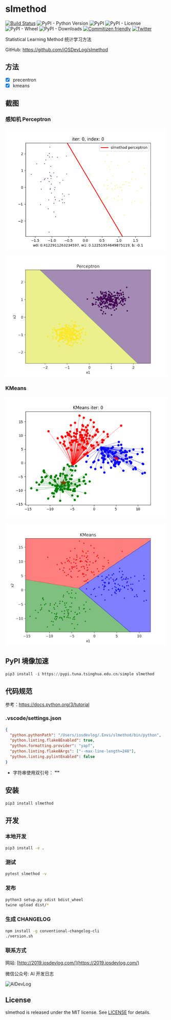 # slmethod

[![Build Status](https://travis-ci.org/iOSDevLog/slmethod.svg?branch=master)](https://travis-ci.org/iOSDevLog/slmethod)
![PyPI - Python Version](https://img.shields.io/pypi/pyversions/slmethod.svg)
![PyPI](https://img.shields.io/pypi/v/slmethod.svg)
![PyPI - License](https://img.shields.io/pypi/l/slmethod.svg)
![PyPI - Wheel](https://img.shields.io/pypi/wheel/slmethod.svg)
![PyPI - Downloads](https://img.shields.io/pypi/dm/slmethod.svg)
[![Commitizen friendly](https://img.shields.io/badge/commitizen-friendly-brightgreen.svg)](http://commitizen.github.io/cz-cli/)
[![Twitter](https://img.shields.io/twitter/url/https/github.com/iOSDevLog/slmethod.svg?style=social)](https://twitter.com/intent/tweet?text=Wow:&url=https%3A%2F%2Fgithub.com%2FiOSDevLog%2Fslmethod)

Statistical Learning Method 统计学习方法

GitHub: <https://github.com/iOSDevLog/slmethod>

## 方法

- [x] precentron
- [x] kmeans

## 截图

### 感知机 Perceptron

![perceptron](https://raw.githubusercontent.com/iOSDevLog/slmethod/master/screenshot/perceptron.gif)

![perceptron](https://raw.githubusercontent.com/iOSDevLog/slmethod/master/screenshot/perceptron.png)

### KMeans

![kmeans](https://raw.githubusercontent.com/iOSDevLog/slmethod/master/screenshot/kmeans.gif)

![kmeans](https://raw.githubusercontent.com/iOSDevLog/slmethod/master/screenshot/kmeans.png)

## PyPI 境像加速

```python
pip3 install -i https://pypi.tuna.tsinghua.edu.cn/simple slmethod
```

## 代码规范

参考：<https://docs.python.org/3/tutorial>

### .vscode/settings.json

```json
{
  "python.pythonPath": "/Users/iosdevlog/.Envs/slmethod/bin/python",
  "python.linting.flake8Enabled": true,
  "python.formatting.provider": "yapf",
  "python.linting.flake8Args": ["--max-line-length=248"],
  "python.linting.pylintEnabled": false
}
```

- 字符串使用双引号： **""**

## 安装

```sh
pip3 install slmethod
```

## 开发

### 本地开发

```sh
pip3 install -e .
```

### 测试

```sh
pytest slmethod -v
```

### 发布

```sh
python3 setup.py sdist bdist_wheel
twine upload dist/*
```

### 生成 CHANGELOG

```sh
npm install -g conventional-changelog-cli
./version.sh
```

### 联系方式

网站: [http://2019.iosdevlog.com/](https://2019.iosdevlog.com/)

微信公众号: AI 开发日志

![AIDevLog](https://2019.iosdevlog.com/uploads/AIDevLog.jpg)

## License

slmethod is released under the MIT license. See [LICENSE](LICENSE) for details.
